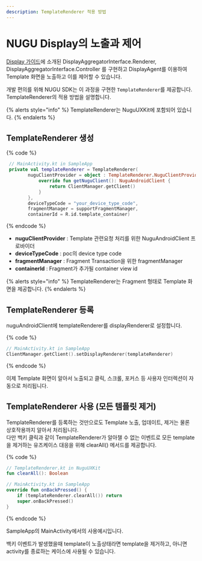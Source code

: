 ```yaml
---
description: TemplateRenderer 적용 방법
---
```


# NUGU Display의 노출과 제어

[Display 가이드](https://developers-doc.nugu.co.kr/nugu-sdk/capability-interface/display)에 소개된 DisplayAggregatorInterface.Renderer, DisplayAggregatorInterface.Controller 를 구현하고 DisplayAgent를 이용하여 Template 화면을 노출하고 이를 제어할 수 있습니다.

개발 편의를 위해 NUGU SDK는 이 과정을 구현한 `TemplateRenderer`를 제공합니다.  
TemplateRenderer의 적용 방법을 설명합니다.

{% alerts style="info" %}
TemplateRenderer는 NuguUXKit에 포함되어 있습니다.
{% endalerts %}

## TemplateRenderer 생성

{% code %}
```kotlin
 // MainActivity.kt in SampleApp
 private val templateRenderer = TemplateRenderer(
        nuguClientProvider = object : TemplateRenderer.NuguClientProvider {
            override fun getNuguClient(): NuguAndroidClient {
                return ClientManager.getClient()
            }
        },
        deviceTypeCode = "your_device_type_code",
        fragmentManager = supportFragmentManager,
        containerId = R.id.template_container)
```
{% endcode %}

* **nuguClientProvider** : Template 관련요청 처리를 위한 NuguAndroidClient 프로바이더
* **deviceTypeCode** : poc의 device type code
* **fragmentManager** : Fragment Transaction을 위한 fragmentManager
* **containerId** : Fragment가 추가될 container view id

{% alerts style="info" %}
TemplateRenderer는 Fragment 형태로 Template 화면을 제공합니다.
{% endalerts %}

## TemplateRenderer 등록

nuguAndroidClient에 templateRenderer를 displayRenderer로 설정합니다.

{% code %}
```kotlin
// MainActivity.kt in SampleApp
ClientManager.getClient().setDisplayRenderer(templateRenderer)
```
{% endcode %}

이제 Template 화면이 알아서 노출되고 클릭, 스크롤, 포커스 등 사용자 인터렉션이 자동으로 처리됩니다.

## TemplateRenderer 사용 (모든 템플릿 제거)

TemplateRenderer를 등록하는 것만으로도 Template 노출, 업데이트, 제거는 물론 상호작용까지 알아서 처리됩니다.  
다만 백키 클릭과 같이 TemplateRenderer가 알아챌 수 없는 이벤트로 모든 template을 제거하는 유즈케이스 대응을 위해 clearAll() 메서드를 제공합니다.

{% code %}
```kotlin
// TemplateRenderer.kt in NuguUXKit
fun clearAll(): Boolean 

// MainActivity.kt in SampleApp
override fun onBackPressed() {
    if (templateRenderer.clearAll()) return
    super.onBackPressed()
}
```
{% endcode %}

SampleApp의 MainActivity에서의 사용예시입니다.

백키 이벤트가 발생했을때 template이 노출상태라면 template을 제거하고, 아니면 activity를 종료하는 케이스에 사용될 수 있습니다.
